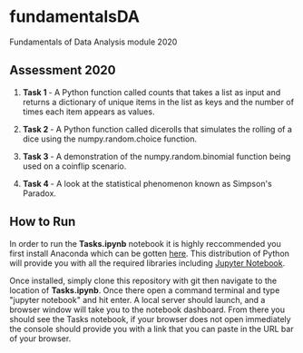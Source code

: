 # fundamentalsDA
Fundamentals of Data Analysis module 2020
<br>
## Assessment 2020

1. <b> Task 1 </b> - A Python function called counts that takes a list as input and returns a dictionary of unique items in the list as keys and the number of times each item appears as values. 

2. <b> Task 2 </b> - A Python function called dicerolls that simulates the rolling of a dice using the numpy.random.choice function.

3. <b> Task 3 </b> - A demonstration of the numpy.random.binomial function being used on a coinflip scenario.

4. <b> Task 4 </b> - A look at the statistical phenomenon known as Simpson's Paradox. 

## How to Run

In order to run the <b>Tasks.ipynb</b> notebook it is highly reccommended you first install Anaconda which can be gotten <a href="https://www.anaconda.com/" target="_blank">here</a>. This distribution of Python will provide you with all the required libraries including <a href="https://jupyter.org/install.html" target="_blank">Jupyter Notebook</a>.

Once installed, simply clone this repository with git then navigate to the location of <b>Tasks.ipynb</b>. Once there open a command terminal and type "jupyter notebook" and hit enter. A local server should launch, and a browser window will take you to the notebook dashboard. From there you should see the Tasks notebook, if your browser does not open immediately the console should provide you with a link that you can paste in the URL bar of your browser.
